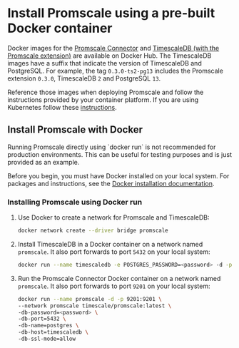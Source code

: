 # Install Promscale using a pre-built Docker container

Docker images for the [Promscale Connector][promscale-docker-image] and 
[TimescaleDB (with the Promscale extension)][timescaledb-docker-image] are available
on Docker Hub. The TimescaleDB images have a suffix that indicate the version of TimescaleDB
and PostgreSQL. For example, the tag `0.3.0-ts2-pg13` includes the Promscale extension `0.3.0`, TimescaleDB `2`
and PostgreSQL `13`. 

Reference those images when deploying Promscale and follow the instructions provided by your container
platform. If you are using Kubernetes follow these [instructions][promscale-install-kubernetes].

## Install Promscale with Docker

<highlight type="important">
Running Promscale directly using `docker run` is not recommended for production environments. This can be useful for testing purposes and is just provided as an example.
</highlight>

Before you begin, you must have Docker installed on your local system. For
packages and instructions, see the
[Docker installation documentation][docker-install].

<procedure>

### Installing Promscale using Docker run
1.  Use Docker to create a network for Promscale and TimescaleDB:
    ```bash
    docker network create --driver bridge promscale
    ```
1.  Install TimescaleDB in a Docker container on a network named `promscale`. It also port forwards to port `5432` on your local system:
    ```bash
    docker run --name timescaledb -e POSTGRES_PASSWORD=<password> -d -p 5432:5432 --network promscale timescaledev/promscale-extension:latest-ts2-pg13 postgres -csynchronous_commit=off
    ```
1.  Run the Promscale Connector Docker container on a network named `promscale`. It also port forwards to port `9201` on your local system:
    ```bash
    docker run --name promscale -d -p 9201:9201 \
    --network promscale timescale/promscale:latest \
    -db-password=<password> \
    -db-port=5432 \
    -db-name=postgres \
    -db-host=timescaledb \
    -db-ssl-mode=allow
    ```

</procedure>

[promscale-docker-compose]: https://github.com/timescale/promscale/blob/master/docker-compose/docker-compose.yaml
[docker-install]: https://docs.docker.com/get-docker/
[gh-node-exporter]: https://github.com/prometheus/node_exporter#node-exporter
[install-prometheus]: promscale/:currentVersion:/installation/docker#installing-prometheus
[promscale-docker-image]: https://hub.docker.com/r/timescale/promscale/tags
[timescaledb-docker-image]: https://hub.docker.com/r/timescaledev/promscale-extension/tags
[promscale-install-kubernetes]: promscale/:currentVersion:/installation/kubernetes/